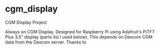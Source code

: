 # cgm_display
CGM Display Project

Always on CGM Display.  Designed for Raspberry Pi using Adafruit's PiTFT Plus 3.5" display (parts list I used below).
This depends on Dexcom CGM data from the Dexcom server.  Thanks to 
